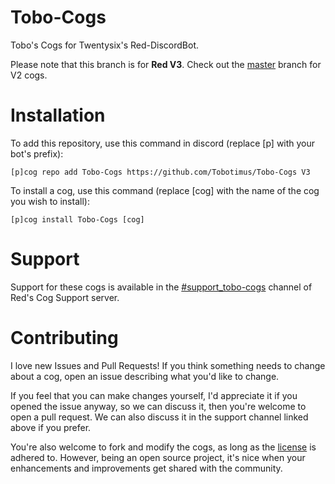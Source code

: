 # Tobo-Cogs
Tobo's Cogs for Twentysix's Red-DiscordBot.

Please note that this branch is for **Red V3**. Check out the [master](../../tree/master) branch for V2 cogs.

# Installation

To add this repository, use this command in discord (replace [p] with your bot's prefix):

    [p]cog repo add Tobo-Cogs https://github.com/Tobotimus/Tobo-Cogs V3

To install a cog, use this command (replace [cog] with the name of the cog you wish to install):

    [p]cog install Tobo-Cogs [cog]

# Support

Support for these cogs is available in the [#support_tobo-cogs](https://discord.gg/c2YXKZF) channel of Red's Cog Support server.

# Contributing

I love new Issues and Pull Requests! If you think something needs to change about a cog, open an issue describing what you'd like to change.

If you feel that you can make changes yourself, I'd appreciate it if you opened the issue anyway, so we can discuss it, then you're welcome to open a pull request. We can also discuss it in the support channel linked above if you prefer.

You're also welcome to fork and modify the cogs, as long as the [license](LICENSE) is adhered to. However, being an open source project, it's nice when your enhancements and improvements get shared with the community.
